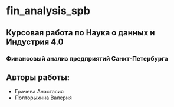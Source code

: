 # fin_analysis_spb
## Курсовая работа по Наука о данных и Индустрия 4.0
### Финансовый анализ предприятий Санкт-Петербурга
## Авторы работы:
- Грачева Анастасия 
- Полторыхина Валерия
